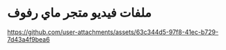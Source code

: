 # ملفات فيديو متجر ماي رفوف


https://github.com/user-attachments/assets/63c344d5-97f8-41ec-b729-7d43a4f9bea6

